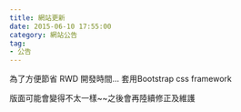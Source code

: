 ```yaml
---
title: 網站更新
date: 2015-06-10 17:55:00
category: 網站公告
tag:
- 公告
---
```

為了方便節省 RWD 開發時間...
套用Bootstrap css framework

版面可能會變得不太一樣~~之後會再陸續修正及維護
